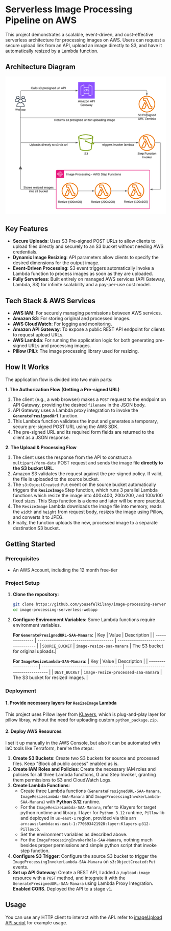 # Serverless Image Processing Pipeline on AWS

This project demonstrates a scalable, event-driven, and cost-effective serverless architecture for processing images on AWS. Users can request a secure upload link from an API, upload an image directly to S3, and have it automatically resized by a Lambda function.

## Architecture Diagram

![Architecture Diagram](./docs/image-processing-serverless.png)

## Key Features

*   **Secure Uploads**: Uses S3 Pre-signed POST URLs to allow clients to upload files directly and securely to an S3 bucket without needing AWS credentials.
*   **Dynamic Image Resizing**: API parameters allow clients to specify the desired dimensions for the output image.
*   **Event-Driven Processing**: S3 event triggers automatically invoke a Lambda function to process images as soon as they are uploaded.
*   **Fully Serverless**: Built entirely on managed AWS services (API Gateway, Lambda, S3) for infinite scalability and a pay-per-use cost model.

## Tech Stack & AWS Services

*   **AWS IAM**: For securely managing permissions between AWS services.
*   **Amazon S3**: For storing original and processed images.
*   **AWS CloudWatch**: For logging and monitoring.
*   **Amazon API Gateway**: To expose a public REST API endpoint for clients to request upload URLs.
*   **AWS Lambda**: For running the application logic for both generating pre-signed URLs and processing images.
*   **Pillow (PIL)**: The image processing library used for resizing.

## How It Works

The application flow is divided into two main parts:

**1. The Authorization Flow (Getting a Pre-signed URL)**
1.  The client (e.g., a web browser) makes a `POST` request to the endpoint on API Gateway, providing the desired `filename` in the JSON body.
2.  API Gateway uses a Lambda proxy integration to invoke the **`GeneratePresignedUrl`** function.
3.  This Lambda function validates the input and generates a temporary, secure pre-signed POST URL using the AWS SDK.
4.  The pre-signed URL and its required form fields are returned to the client as a JSON response.

**2. The Upload & Processing Flow**
1.  The client uses the response from the API to construct a `multipart/form-data` POST request and sends the image file **directly to the S3 bucket URL**.
2.  Amazon S3 validates the request against the pre-signed policy. If valid, the file is uploaded to the source bucket.
3.  The `s3:ObjectCreated:Put` event on the source bucket automatically triggers the **`ResizeImage`** Step function, which runs 3 parallel Lambda functions which resize the image into 400x400, 200x200, and 100x100 fixed sizes. This Step function is a demo and later will be more practical.
4.  The `ResizeImage` Lambda downloads the image file into memory, reads the `width` and `height` from request body, resizes the image using Pillow, and converts it to JPEG.
5.  Finally, the function uploads the new, processed image to a separate destination S3 bucket.

## Getting Started

### Prerequisites

* An AWS Account, including the 12 month free-tier

### Project Setup

1.  **Clone the repository:**
    ```bash
    git clone https://github.com/yousefelkilany/image-processing-serverless-webapp
    cd image-processing-serverless-webapp
    ```

2.  **Configure Environment Variables:**
    Some Lambda functions require environment variables.

    **For `GeneratePresignedURL-SAA-Manara`:**
    | Key             | Value                                 | Description                        |
    | --------------- | ------------------------------------- | ---------------------------------- |
    | `SOURCE_BUCKET` | `image-resize-saa-manara`       | The S3 bucket for original uploads.|

    **For `ImageResizeLambda-SAA-Manara`:**
    | Key                  | Value                                   | Description                          |
    | -------------------- | --------------------------------------- | ------------------------------------ |
    | `DEST_BUCKET` | `image-resize-processed-saa-manara`      | The S3 bucket for resized images.    |

### Deployment

#### 1. Provide necessary layers for `ResizeImage` Lambda

This project uses Pillow layer from [KLayers](https://github.com/keithrozario/Klayers/tree/master/deployments/python3.12), which is plug-and-play layer for pillow libray, without the need for uploading custom `python_package.zip`.

#### 2. Deploy AWS Resources

I set it up manually in the AWS Console, but also it can be automated with IaC tools like Terraform, here're the steps:

1.  **Create S3 Buckets**: Create two S3 buckets for source and processed files. Keep "Block all public access" enabled as is.
2.  **Create IAM Roles and Policies**: Create the necessary IAM roles and policies for all three Lambda functions, G and Step Invoker, granting them permissions to S3 and CloudWatch Logs.
3.  **Create Lambda Functions**:
    *   Create three Lambda functions (`GeneratePresignedURL-SAA-Manara`,  `ImageResizeLambda-SAA-Manara` and `ImageProcessingInvokerLambda-SAA-Manara`) with **Python 3.12** runtime.
    *   For the `ImageResizeLambda-SAA-Manara`, refer to Klayers for target python runtime and library. I layer for `Python 3.12` runtime, `Pillow` lib and deployed in `us-east-1` region, provided via this arn `arn:aws:lambda:us-east-1:770693421928:layer:Klayers-p312-Pillow:6`.
    *   Set the environment variables as described above.
    *   For the `ImageProcessingInvokerRole-SAA-Manara`, nothing much besides proper permissions and simple python script that invoke step function.
4.  **Configure S3 Trigger**: Configure the source S3 bucket to trigger the `ImageProcessingInvokerLambda-SAA-Manara` on `s3:ObjectCreated:Put` events.
5.  **Set up API Gateway**: Create a REST API, I added a `/upload-image` resource with a `POST` method, and integrate it with the `GeneratePresignedURL-SAA-Manara` using Lambda Proxy Integration. **Enabled CORS**. Deployed the API to a stage `v1`.

## Usage

You can use any HTTP client to interact with the API. refer to [imageUpload API script](src/pages/api/imageUpload.ts) for example usage.
